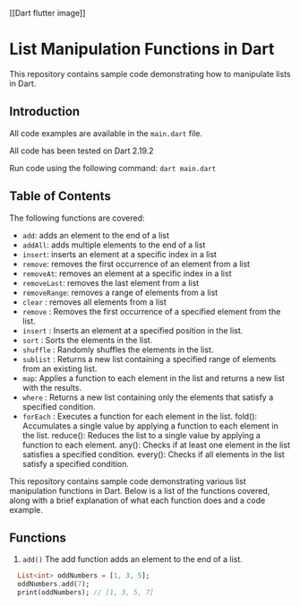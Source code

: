 [[Dart flutter image]]

# List Manipulation Functions in Dart
This repository contains sample code demonstrating how to manipulate lists in Dart. 

## Introduction
All code examples are available in the `main.dart` file.

All code has been tested on Dart 2.19.2

Run code using the following command:
```dart main.dart```

## Table of Contents
The following functions are covered:

- `add`: adds an element to the end of a list
- `addAll`: adds multiple elements to the end of a list
- `insert`: inserts an element at a specific index in a list
- `remove`: removes the first occurrence of an element from a list
- `removeAt`: removes an element at a specific index in a list
- `removeLast`: removes the last element from a list
- `removeRange`: removes a range of elements from a list
- `clear` : removes all elements from a list
- `remove` : Removes the first occurrence of a specified element from the list.
- `insert` : Inserts an element at a specified position in the list.
- `sort` : Sorts the elements in the list.
- `shuffle` : Randomly shuffles the elements in the list.
- `sublist` : Returns a new list containing a specified range of elements from an existing list.
- `map`: Applies a function to each element in the list and returns a new list with the results. 
- `where` : Returns a new list containing only the elements that satisfy a specified condition.
- `forEach` : Executes a function for each element in the list.
  fold(): Accumulates a single value by applying a function to each element in the list.
  reduce(): Reduces the list to a single value by applying a function to each element.
  any(): Checks if at least one element in the list satisfies a specified condition.
  every(): Checks if all elements in the list satisfy a specified condition.

This repository contains sample code demonstrating various list manipulation functions in Dart. 
Below is a list of the functions covered, along with a brief explanation of what each function does and a code example.

## Functions

1. `add()`
The add function adds an element to the end of a list.

```dart
  List<int> oddNumbers = [1, 3, 5];
  oddNumbers.add(7);
  print(oddNumbers); // [1, 3, 5, 7]
```